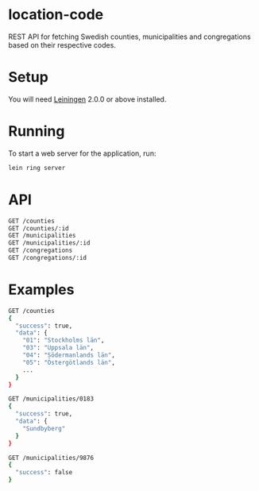 # location-code
REST API for fetching Swedish counties, municipalities and congregations based on their respective codes.

# Setup
You will need [Leiningen][] 2.0.0 or above installed.

[leiningen]: https://github.com/technomancy/leiningen

# Running

To start a web server for the application, run:

```bash
lein ring server
```

# API
```bash
GET /counties
GET /counties/:id
GET /municipalities
GET /municipalities/:id
GET /congregations
GET /congregations/:id
```

# Examples
```bash
GET /counties
{
  "success": true,
  "data": {
    "01": "Stockholms län",
    "03": "Uppsala län",
    "04": "Södermanlands län",
    "05": "Östergötlands län",
    ...
  }
}
```

```bash
GET /municipalities/0183
{
  "success": true,
  "data": {
    "Sundbyberg"
  }
}
```

```bash
GET /municipalities/9876
{
  "success": false
}
```
